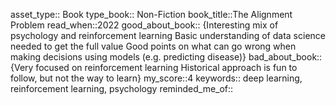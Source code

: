 asset_type:: Book
type_book:: Non-Fiction
book_title::The Alignment Problem 
read_when::2022
good_about_book:: {Interesting mix of psychology and reinforcement learning
Basic understanding of data science needed to get the full value
Good points on what can go wrong when making decisions using models (e.g. predicting disease)}
bad_about_book::{Very focused on reinforcement learning 
Historical approach is fun to follow, but not the way to learn}
my_score::4
keywords:: deep learning, reinforcement learning, psychology
reminded_me_of::